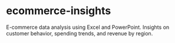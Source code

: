 # ecommerce-insights
E-commerce data analysis using Excel and PowerPoint. Insights on customer behavior, spending trends, and revenue by region.
